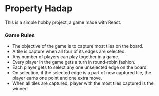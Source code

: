 # Property Hadap
This is a simple hobby project, a game made with React.

### Game Rules
- The objective of the game is to capture most tiles on the board.
- A tile is capture when all four of its edges are selected.
- Any number of players can play together in a game.
- Every player in the game gets a turn in round-robin fashion.
- Each player gets to select any one unselected edge on the board.
- On selection, if the selected edge is a part of now captured tile, the player earns one point and one extra move.
- When all tiles are captured, player with the most tiles captured is the winner!

